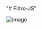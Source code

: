 "# Filtro-JS" 

![image](https://user-images.githubusercontent.com/99426704/179737334-98c3eadf-2bf8-4bb4-82d6-3a05e4c207d6.png)
